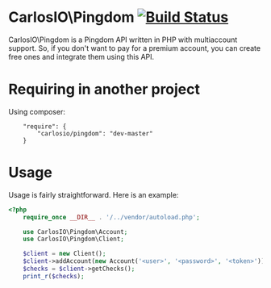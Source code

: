 CarlosIO\Pingdom [![Build Status](https://secure.travis-ci.org/carlosbuenosvinos/php-pingdom-api.png?branch=master)](http://travis-ci.org/carlosbuenosvinos/php-pingdom-api)
=================
CarlosIO\Pingdom is a Pingdom API written in PHP
with multiaccount support. So, if you don't want
to pay for a premium account, you can create free
ones and integrate them using this API.

Requiring in another project
============================
Using composer:

```
    "require": {
        "carlosio/pingdom": "dev-master"
    }
```

Usage
=====
Usage is fairly straightforward. Here is an example:

```php
<?php
    require_once __DIR__ . '/../vendor/autoload.php';

    use CarlosIO\Pingdom\Account;
    use CarlosIO\Pingdom\Client;

    $client = new Client();
    $client->addAccount(new Account('<user>', '<password>', '<token>'));
    $checks = $client->getChecks();
    print_r($checks);
```